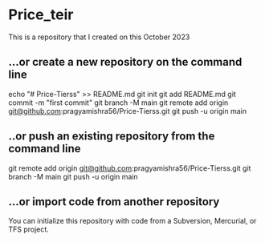 # Price_teir
This is a repository that I created on this October 2023
## …or create a new repository on the command line
echo "# Price-Tierss" >> README.md
git init
git add README.md
git commit -m "first commit"
git branch -M main
git remote add origin git@github.com:pragyamishra56/Price-Tierss.git
git push -u origin main

## ..or push an existing repository from the command line
git remote add origin git@github.com:pragyamishra56/Price-Tierss.git
git branch -M main
git push -u origin main

## …or import code from another repository
You can initialize this repository with code from a Subversion, Mercurial, or TFS project.
